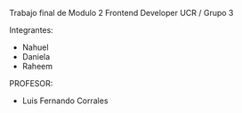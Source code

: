 Trabajo final de Modulo 2 Frontend Developer UCR / Grupo 3

Integrantes:
- Nahuel
- Daniela
- Raheem

PROFESOR:
- Luis Fernando Corrales
